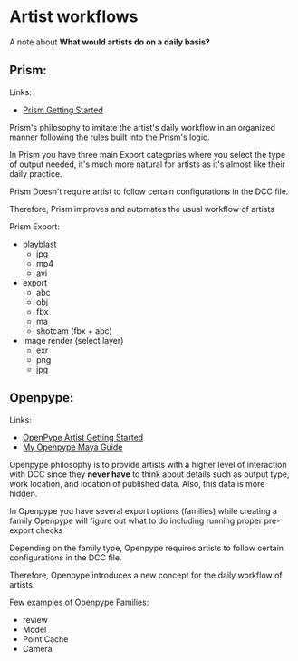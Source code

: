 # Artist workflows
A note about **What would artists do on a daily basis?**

## Prism:

Links: 
- [Prism Getting Started](https://prism-pipeline.readthedocs.io/en/latest/index/getting_started/)

Prism's philosophy to imitate the artist's daily workflow in an organized manner following the rules built into the Prism's logic.

In Prism you have three main Export categories where you select the type of output needed, it's much more natural for artists as it's almost like their daily practice.

Prism Doesn't require artist to follow certain configurations in the DCC file.

Therefore, Prism improves and automates the usual workflow of artists

Prism Export:
- playblast 
  - jpg 
  - mp4
  - avi
- export 
  - abc
  - obj
  - fbx
  - ma
  - shotcam (fbx + abc)
- image render (select layer)
  - exr
  - png
  - jpg 



## Openpype: 

Links: 
- [OpenPype Artist Getting Started](https://openpype.io/docs/artist_getting_started/)
- [My Openpype Maya Guide](resources/guides/pype-maya.md)

Openpype philosophy is to provide artists with a higher level of interaction with DCC since they **never have** to think about details such as output type, work location, and location of published data. Also, this data is more hidden.

In Openpype you have several export options (families) while creating a family Openpype will figure out what to do including running proper pre-export checks

Depending on the family type, Openpype requires artists to follow certain configurations in the DCC file.

Therefore, Openpype introduces a new concept for the daily workflow of artists.

Few examples of Openpype Families:
- review
- Model
- Point Cache
- Camera 